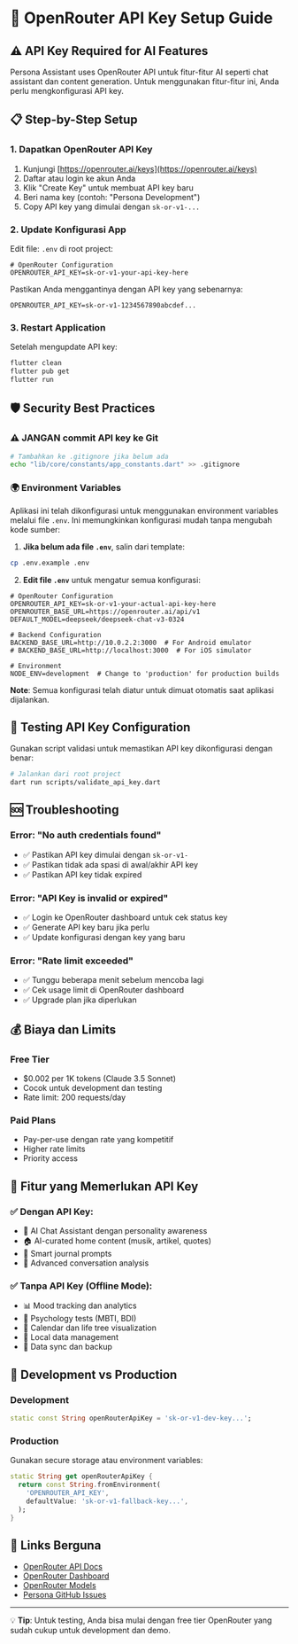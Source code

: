 # 🔑 OpenRouter API Key Setup Guide

## ⚠️ API Key Required for AI Features

Persona Assistant uses OpenRouter API untuk fitur-fitur AI seperti chat assistant dan content generation. Untuk menggunakan fitur-fitur ini, Anda perlu mengkonfigurasi API key.

## 📋 Step-by-Step Setup

### 1. **Dapatkan OpenRouter API Key**

1. Kunjungi [https://openrouter.ai/keys](https://openrouter.ai/keys)
2. Daftar atau login ke akun Anda
3. Klik "Create Key" untuk membuat API key baru
4. Beri nama key (contoh: "Persona Development")
5. Copy API key yang dimulai dengan `sk-or-v1-...`

### 2. **Update Konfigurasi App**

Edit file: `.env` di root project:

```properties
# OpenRouter Configuration
OPENROUTER_API_KEY=sk-or-v1-your-api-key-here
```

Pastikan Anda menggantinya dengan API key yang sebenarnya:

```properties
OPENROUTER_API_KEY=sk-or-v1-1234567890abcdef...
```

### 3. **Restart Application**

Setelah mengupdate API key:
```bash
flutter clean
flutter pub get
flutter run
```

## 🛡️ Security Best Practices

### ⚠️ **JANGAN** commit API key ke Git
```bash
# Tambahkan ke .gitignore jika belum ada
echo "lib/core/constants/app_constants.dart" >> .gitignore
```

### 🌍 Environment Variables

Aplikasi ini telah dikonfigurasi untuk menggunakan environment variables melalui file `.env`. Ini memungkinkan konfigurasi mudah tanpa mengubah kode sumber:

1. **Jika belum ada file `.env`**, salin dari template:
```bash
cp .env.example .env
```

2. **Edit file `.env`** untuk mengatur semua konfigurasi:
```properties
# OpenRouter Configuration
OPENROUTER_API_KEY=sk-or-v1-your-actual-api-key-here
OPENROUTER_BASE_URL=https://openrouter.ai/api/v1
DEFAULT_MODEL=deepseek/deepseek-chat-v3-0324

# Backend Configuration
BACKEND_BASE_URL=http://10.0.2.2:3000  # For Android emulator
# BACKEND_BASE_URL=http://localhost:3000  # For iOS simulator

# Environment
NODE_ENV=development  # Change to 'production' for production builds
```

**Note**: Semua konfigurasi telah diatur untuk dimuat otomatis saat aplikasi dijalankan.

## 🧪 Testing API Key Configuration

Gunakan script validasi untuk memastikan API key dikonfigurasi dengan benar:

```bash
# Jalankan dari root project
dart run scripts/validate_api_key.dart
```

## 🆘 Troubleshooting

### Error: "No auth credentials found"
- ✅ Pastikan API key dimulai dengan `sk-or-v1-`
- ✅ Pastikan tidak ada spasi di awal/akhir API key
- ✅ Pastikan API key tidak expired

### Error: "API Key is invalid or expired"
- ✅ Login ke OpenRouter dashboard untuk cek status key
- ✅ Generate API key baru jika perlu
- ✅ Update konfigurasi dengan key yang baru

### Error: "Rate limit exceeded"
- ✅ Tunggu beberapa menit sebelum mencoba lagi
- ✅ Cek usage limit di OpenRouter dashboard
- ✅ Upgrade plan jika diperlukan

## 💰 Biaya dan Limits

### Free Tier
- $0.002 per 1K tokens (Claude 3.5 Sonnet)
- Cocok untuk development dan testing
- Rate limit: 200 requests/day

### Paid Plans
- Pay-per-use dengan rate yang kompetitif
- Higher rate limits
- Priority access

## 🎯 Fitur yang Memerlukan API Key

### ✅ Dengan API Key:
- 💬 AI Chat Assistant dengan personality awareness
- 🏠 AI-curated home content (musik, artikel, quotes)
- 📝 Smart journal prompts
- 🧠 Advanced conversation analysis

### ✅ Tanpa API Key (Offline Mode):
- 📊 Mood tracking dan analytics
- 🧠 Psychology tests (MBTI, BDI)
- 📅 Calendar dan life tree visualization
- 💾 Local data management
- 🔄 Data sync dan backup

## 📱 Development vs Production

### Development
```dart
static const String openRouterApiKey = 'sk-or-v1-dev-key...';
```

### Production
Gunakan secure storage atau environment variables:
```dart
static String get openRouterApiKey {
  return const String.fromEnvironment(
    'OPENROUTER_API_KEY',
    defaultValue: 'sk-or-v1-fallback-key...',
  );
}
```

## 🔗 Links Berguna

- [OpenRouter API Docs](https://openrouter.ai/docs)
- [OpenRouter Dashboard](https://openrouter.ai/activity)
- [OpenRouter Models](https://openrouter.ai/models)
- [Persona GitHub Issues](https://github.com/your-repo/issues)

---

💡 **Tip**: Untuk testing, Anda bisa mulai dengan free tier OpenRouter yang sudah cukup untuk development dan demo.
